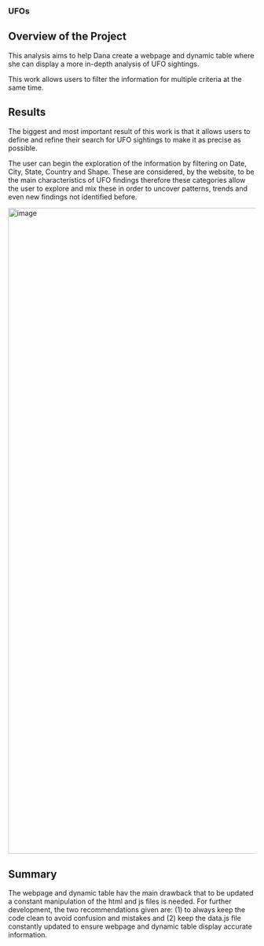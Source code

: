 ### UFOs

## Overview of the Project
This analysis aims to help Dana create a webpage and dynamic table where she can display a more in-depth analysis of UFO sightings. 

This work allows users to filter the information for multiple criteria at the same time. 

## Results
The biggest and most important result of this work is that it allows users to define and refine their search for UFO sightings to make it as precise as possible.

The user can begin the exploration of the information by filtering on Date, City, State, Country and Shape. These are considered, by the website, to be the main characteristics of UFO findings therefore these categories allow the user to explore and mix these in order to uncover patterns, trends and even new findings not identified before.  

<img width="1312" alt="image" src="https://user-images.githubusercontent.com/78698456/117545589-6e291800-aff4-11eb-9953-33d3d5fab5de.png">


## Summary 
The webpage and dynamic table hav the main drawback that to be updated a constant manipulation of the html and js files is needed. For further development, the two recommendations given are: (1) to always keep the code clean to avoid confusion and mistakes and (2) keep the data.js file constantly updated to ensure webpage and dynamic table display accurate information.

